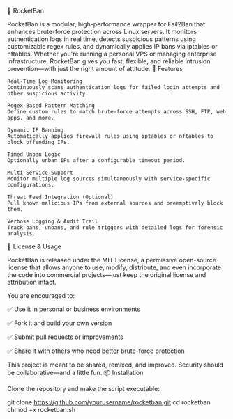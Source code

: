 🚀 RocketBan

RocketBan is a modular, high-performance wrapper for Fail2Ban that enhances brute-force protection across Linux servers. It monitors authentication logs in real time, detects suspicious patterns using customizable regex rules, and dynamically applies IP bans via iptables or nftables. Whether you're running a personal VPS or managing enterprise infrastructure, RocketBan gives you fast, flexible, and reliable intrusion prevention—with just the right amount of attitude.
🔧 Features

    Real-Time Log Monitoring
    Continuously scans authentication logs for failed login attempts and other suspicious activity.

    Regex-Based Pattern Matching
    Define custom rules to match brute-force attempts across SSH, FTP, web apps, and more.

    Dynamic IP Banning
    Automatically applies firewall rules using iptables or nftables to block offending IPs.

    Timed Unban Logic
    Optionally unban IPs after a configurable timeout period.

    Multi-Service Support
    Monitor multiple log sources simultaneously with service-specific configurations.

    Threat Feed Integration (Optional)
    Pull known malicious IPs from external sources and preemptively block them.

    Verbose Logging & Audit Trail
    Track bans, unbans, and rule triggers with detailed logs for forensic analysis.

📜 License & Usage

RocketBan is released under the MIT License, a permissive open-source license that allows anyone to use, modify, distribute, and even incorporate the code into commercial projects—just keep the original license and attribution intact.

You are encouraged to:

✅ Use it in personal or business environments

✅ Fork it and build your own version

✅ Submit pull requests or improvements

✅ Share it with others who need better brute-force protection

This project is meant to be shared, remixed, and improved. Security should be collaborative—and a little fun.
📦 Installation

Clone the repository and make the script executable:

git clone https://github.com/yourusername/rocketban.git
cd rocketban
chmod +x rocketban.sh

